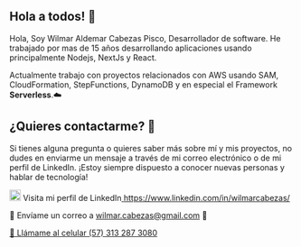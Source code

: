 ## Hola a todos! 👋

Hola, Soy Wilmar Aldemar Cabezas Pisco, Desarrollador de software. He trabajado por mas de 15 años desarrollando aplicaciones usando principalmente Nodejs, NextJs y React.

Actualmente trabajo con proyectos relacionados con AWS usando SAM, CloudFormation, StepFunctions, DynamoDB y en especial el Framework <b>Serverless</b>.☁️

## ¿Quieres contactarme? 📩

Si tienes alguna pregunta o quieres saber más sobre mí y mis proyectos, no dudes en enviarme un mensaje a través de mi correo electrónico o de mi perfil de LinkedIn. ¡Estoy siempre dispuesto a conocer nuevas personas y hablar de tecnología!

<img src="https://www.myltdexpress.com/images/linked.png" width="20" height="20" alt="LinkedIn"> Visita mi perfil de LinkedIn<a href="https://www.linkedin.com/in/wilmarcabezas/">
  https://www.linkedin.com/in/wilmarcabezas/
</a>




📧 Envíame un correo a [wilmar.cabezas@gmail.com](mailto:wilmar.cabezas@gmail.com) 📧

[📱 Llámame al celular (57) 313 287 3080](tel:573132873080)








